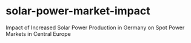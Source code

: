 # solar-power-market-impact
Impact of Increased Solar Power Production in Germany on Spot Power Markets in Central Europe

